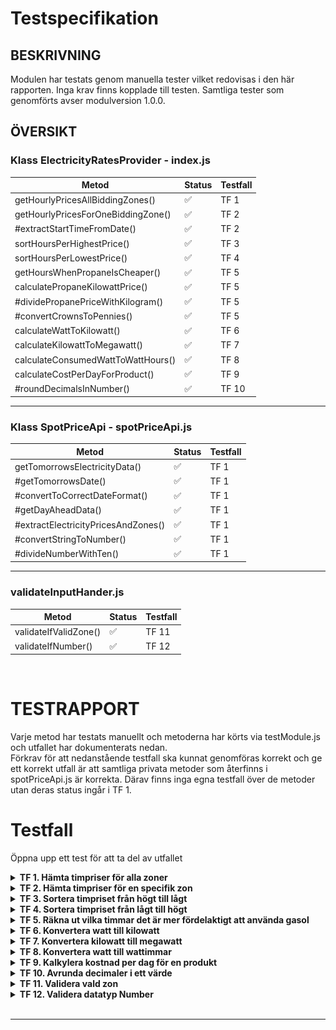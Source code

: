 # Testspecifikation
## **BESKRIVNING**
Modulen har testats genom manuella tester vilket redovisas i den här rapporten. Inga krav finns kopplade till testen. Samtliga tester som genomförts avser modulversion 1.0.0.

## **ÖVERSIKT**

### **Klass ElectricityRatesProvider - index.js**
| Metod | Status | Testfall |
| ----------- | ----------- | ----------- |
| getHourlyPricesAllBiddingZones() | ✅ | TF 1 |
| getHourlyPricesForOneBiddingZone() | ✅ | TF 2 |
| #extractStartTimeFromDate() | ✅ | TF 2 |
| sortHoursPerHighestPrice() | ✅ | TF 3 |
| sortHoursPerLowestPrice() | ✅ | TF 4 |
| getHoursWhenPropaneIsCheaper() | ✅ | TF 5 |
| calculatePropaneKilowattPrice() | ✅ | TF 5 |
| #dividePropanePriceWithKilogram() | ✅ | TF 5 |
| #convertCrownsToPennies() | ✅ | TF 5 |
| calculateWattToKilowatt() | ✅ | TF 6 |
| calculateKilowattToMegawatt() | ✅ | TF 7 |
| calculateConsumedWattToWattHours() | ✅ | TF 8 |
| calculateCostPerDayForProduct() | ✅ | TF 9 |
| #roundDecimalsInNumber() | ✅ | TF 10 |

---

### **Klass SpotPriceApi - spotPriceApi.js**
| Metod | Status | Testfall |
| ----------- | ----------- | ----------- |
| getTomorrowsElectricityData() | ✅ | TF 1 |
| #getTomorrowsDate() | ✅ | TF 1 |
| #convertToCorrectDateFormat() | ✅ | TF 1 |
| #getDayAheadData() | ✅ | TF 1 |
| #extractElectricityPricesAndZones() | ✅ | TF 1 |
| #convertStringToNumber() | ✅ | TF 1
| #divideNumberWithTen() | ✅ | TF 1

---

### **validateInputHander.js**
| Metod | Status | Testfall |
| ----------- | ----------- | ----------- |
| validateIfValidZone() | ✅ | TF 11 |
| validateIfNumber() | ✅ | TF 12 |

<br>

# **TESTRAPPORT**
Varje metod har testats manuellt och metoderna har körts via testModule.js och utfallet har dokumenterats nedan. <br>
Förkrav för att nedanstående testfall ska kunnat genomföras korrekt och ge ett korrekt utfall är att samtliga privata metoder som återfinns i spotPriceApi.js är korrekta. Därav finns inga egna testfall över de metoder utan deras status ingår i TF 1.

# Testfall
Öppna upp ett test för att ta del av utfallet
<details>
<summary>
<b>TF 1. Hämta timpriser för alla zoner</b>
</summary>
<br>
<b>TESTADE SCENARION, TOTAL 2 ST.</b>
<br>

1) Morgondagens timpriser för alla zoner kan hämtas efter kl 13 dagen innan. Del av utfall: <br>

![Testutfall](./images/spotPricesZones.png)

<br>
2) Hämtas morgondagens timpriser innan kl 13 dagen innan så sätts priset till 0. Del av utfall:<br>

![Testutfall](./images/AllZonesPriceZero.png)

---

</details>
<details>
<summary>
<b>TF 2. Hämta timpriser för en specifik zon</b>
</summary>
<br>
<b>TESTADE SCENARION, TOTAL 2 ST.</b>
<br>
1) Morgondagens timpriser för en specifik zon kan hämtas efter kl 13 dagen innan. Klockslaget ska även vara extraherat ur datumet och presenteras för användaren. <br>

![Testutfall](./images/spotPricesOneZone.png)
<br>
2. Hämtas morgondagens timpriser innan kl 13 dagen innan så sätts priset till 0. Bilden visar ett utdrag av utfallet.<br>

![Testutfall](./images/OneZonePriceZero.png)

---
</details>
<details>
<summary>
<b>TF 3. Sortera timpriset från högt till lågt</b>
</summary>
<br>
<b>TESTADE SCENARION, TOTAL 1 ST.</b>
<br>
1) Efter att morgondagens timpriser har hämtats så kan en specifik zon sorteras från högsta pris till lägsta. Utfall:<br>

![Testutfall](./images/SortHighest.png)

---
</details>
<details>
<summary>
<b>TF 4. Sortera timpriset från lågt till högt</b>
</summary>
<br>
<b>TESTADE SCENARION, TOTAL 1 ST.</b>
<br>
1) Efter att morgondagens timpriser har hämtats så kan en specifik zon sorteras från lägsta pris till högsta. Utfall:<br>

![Testutfall](./images/SortLowest.png)

---
</details>
<details>
<summary>
<b>TF 5. Räkna ut vilka timmar det är mer fördelaktigt att använda gasol</b>
</summary>
<br>
<b>TESTADE SCENARION, TOTAL 2 ST.</b>
<br>
1) Först räknas gasolens kilowattpris fram. Detta fås fram genom att ta gasolpriset delat på x-antal kg gasol vilket då ger ett kilopris. 
Ett kg gasol genererar 12.8 kwh och genom att ta det framräknade kilopriset delat på 12.8 så får vi fram priset per kilowatt. Priset omvandlas sedan till svenska ören. I testet sätts gasolpriset till 225:- och vikten till 11 kg. Detta ger ett kilowattpris, i ören, på 159.8. <br><br>

Kilopriset uträknat<br>
![Testutfall](./images/DividedPriceWithKg.png)<br>
Omvandlar kronor till ören.<br>
![Testutfall](./images/CrownsToPennies.png)<br>
Beräknat kilowatt pris<br>
![Testutfall](./images/PropanePricePerKwh.png)

2) Vidare används ovanstående kilowattpris till att jämföra under vilka timmar i en specifik zon det är mest fördelaktigt att använda gasol jämfört mot elektricitet. De timmar då elpriset per kilowatt är högre än gasolens pris per kilwatt filtreras ut och presenteras.

![Testutfall](./images/HoursPropaneIsCheaper.png)

---
</details>
<details>
<summary>
<b>TF 6. Konvertera watt till kilowatt</b>
</summary>
<br>
<b>TESTADE SCENARION, TOTAL 1 ST.</b>
<br>
1) För att konvertera watt till kilowatt så används formeln P(kW) = P(W) / 1000. Således så ska värdet 100 som skickas in till metoden resultera i värdet 0.1. 
Utfall:

![Testutfall](./images/wattToKilowatt.png)
</details>
<details>
<summary>
<b>TF 7. Konvertera kilowatt till megawatt</b>
</summary>
<br>
<b>TESTADE SCENARION, TOTAL 1 ST.</b>
<br>
1) För att konvertera kilowatt till megawatt så används formeln P(MW) = P(kW) / 1000. Således så ska värdet 5 som skickas in till metoden resultera i värdet 0.005. 
Utfall:

![Testutfall](./images/kilowattToMegawatt.png)
</details>
<details>
<summary>
<b>TF 8. Konvertera watt till wattimmar</b>
</summary>
<br>
<b>TESTADE SCENARION, TOTAL 1 ST.</b>
<br>
1) För att konvertera watt till wattimmar så används formeln W X h = Wh. Således så ska värdet (100, 24) som skickas in resultera i värdet 2400.<br>Utfall:

![Testutfall](./images/covertedWatt.png)
</details>
<details>
<summary>
<b>TF 9. Kalkylera kostnad per dag för en produkt</b>
</summary>
<br>
<b>TESTADE SCENARION, TOTAL 1 ST.</b>
<br>
1) För att räkna ut hur mycket en apparat kostar per dag så används formeln (kwh * timmar * pris). Således så ska värdet (100, 24, 125.00) som skickas in resultera i värdet 300, värdet avser ören.<br>Utfall:

![Testutfall](./images/DailyDeviceUsageCost.png)
<br>
</details>
<details>
<summary>
<b>TF 10. Avrunda decimaler i ett värde</b>
</summary>
<br>
<b>TESTADE SCENARION, TOTAL 1 ST.</b>
<br>
1) Ett värde som innehåller decimaler ska returneras med maximalt två decimaler.
<br>Utfall:

![Testutfall](./images/removedDecimal.png)
</details>
<details>
<summary>
<b>TF 11. Validera vald zon</b>
</summary>
<br>
<b>TESTADE SCENARION, TOTAL 2 ST.</b><br>
Valideringen sker mot ett enum/objekt som består av Sveriges fyra elområden.<br>

![Testutfall](./images/EnumZone.png)<br>
1) Kontroll görs att korrekt zon, oavsett om den matas in med gemener eller versaler, hanteras som true.
<br>Utfall:

![Testutfall](./images/ValidZone.png)<br>
2) Kontroll görs att en felaktig zon kastar ett fel.
<br>Utfall:

![Testutfall](./images/ZonedoesntExists.png)<br>
</details>
<details>
<summary>
<b>TF 12. Validera datatyp Number </b>
</summary>
<br>
<b>TESTADE SCENARION, TOTAL 2 ST.</b><br>

1) Kontroll görs att en array som enbart består av datatyp Number returneras som true. 
<br>Utfall:

![Testutfall](./images/ValidateNumbers.png)<br>
![Testutfall](./images/ArrayContainsOnlyNumbers.png)<br>
2) Kontroll görs att en array som inte innehåller enbart datatyp Number kastar ett fel
<br>Utfall:

![Testutfall](./images/ValidateNumbersWithString.png)<br>
![Testutfall](./images/ErrorNumbers.png)<br>
</details>
<br>

---